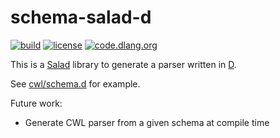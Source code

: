 # schema-salad-d

[![build](https://github.com/tom-tan/schema-salad-d/workflows/CI/badge.svg?branch=master)](https://github.com/tom-tan/schema-salad-d/actions) [![license](https://badgen.net/github/license/tom-tan/schema-salad-d)](https://github.com/tom-tan/schema-salad-d/blob/master/LICENSE) [![code.dlang.org](https://img.shields.io/dub/v/schema-salad-d.svg)](https://code.dlang.org/packages/schema-salad-d)


This is a [Salad](https://www.commonwl.org/v1.2/SchemaSalad.html) library to generate a parser written in [D](https://dlang.org/).

See [cwl/schema.d](https://github.com/tom-tan/schema-salad-d/blob/master/source/cwl/v1_0/schema.d) for example.

Future work:
- Generate CWL parser from a given schema at compile time
